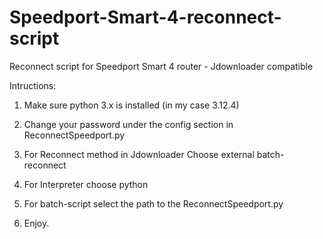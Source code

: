 # Speedport-Smart-4-reconnect-script
Reconnect script for Speedport Smart 4 router - Jdownloader compatible

Intructions:

1. Make sure python 3.x is installed (in my case 3.12.4)
2. Change your password under the config section in ReconnectSpeedport.py
   
4. For Reconnect method in Jdownloader Choose external batch-reconnect
5. For Interpreter choose python
6. For batch-script select the path to the ReconnectSpeedport.py
7. Enjoy.
